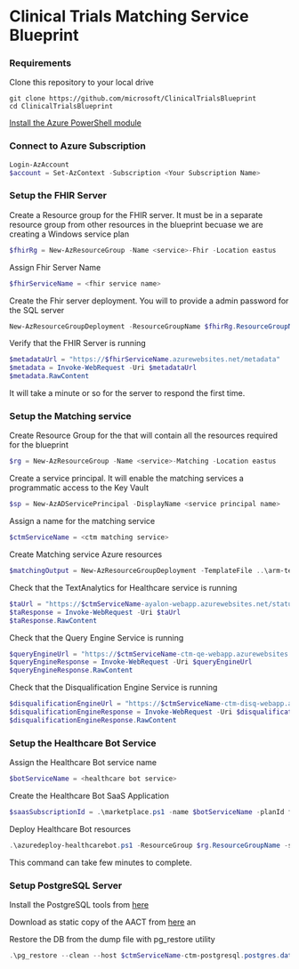 # Clinical Trials Matching Service Blueprint


### Requirements
Clone this repository to your local drive
```
git clone https://github.com/microsoft/ClinicalTrialsBlueprint
cd ClinicalTrialsBlueprint
```
[Install the Azure PowerShell module](https://docs.microsoft.com/en-us/powershell/azure/install-az-ps?view=azps-3.3.0)


### Connect to Azure Subscription
```PowerShell
Login-AzAccount
$account = Set-AzContext -Subscription <Your Subscription Name>
```

### Setup the FHIR Server
Create a Resource group for the FHIR server. It must be in a separate resource group from other resources in the blueprint becuase we are creating a Windows service plan

```PowerShell
$fhirRg = New-AzResourceGroup -Name <service>-Fhir -Location eastus
```
Assign Fhir Server Name
```PowerShell
$fhirServiceName = <fhir service name>
```

Create the Fhir server deployment. You will to provide a admin password for the SQL server

```PowerShell
New-AzResourceGroupDeployment -ResourceGroupName $fhirRg.ResourceGroupName -TemplateFile ..\arm-templates\azuredeploy-fhir.json -serviceName $fhirServiceName
```

Verify that the FHIR Server is running

```PowerShell
$metadataUrl = "https://$fhirServiceName.azurewebsites.net/metadata" 
$metadata = Invoke-WebRequest -Uri $metadataUrl
$metadata.RawContent
```
It will take a minute or so for the server to respond the first time.

### Setup the Matching service
Create Resource Group for the that will contain all the resources required for the blueprint

```PowerShell
$rg = New-AzResourceGroup -Name <service>-Matching -Location eastus
```

Create a service principal. It will enable the matching services a programmatic access to the Key Vault

```Powershell
$sp = New-AzADServicePrincipal -DisplayName <service principal name>
```

Assign a name for the matching service
```Powershell
$ctmServiceName = <ctm matching service>
```

Create Matching service Azure resources
```Powershell
$matchingOutput = New-AzResourceGroupDeployment -TemplateFile ..\arm-templates\azuredeploy-ctm.json -ResourceGroupName $rg.ResourceGroupName -serviceName $matchingServiceName  -servicePrincipalObjectId $sp.Id -servicePrincipleClientId $sp.ApplicationId -servicePrincipalClientSecret $sp.secret
```

Check that the TextAnalytics for Healthcare service is running
```powershell
$taUrl = "https://$ctmServiceName-ayalon-webapp.azurewebsites.net/status"
$taResponse = Invoke-WebRequest -Uri $taUrl
$taResponse.RawContent
```

Check that the Query Engine Service is running
```powershell
$queryEngineUrl = "https://$ctmServiceName-ctm-qe-webapp.azurewebsites.net/"
$queryEngineResponse = Invoke-WebRequest -Uri $queryEngineUrl
$queryEngineResponse.RawContent
```

Check that the Disqualification Engine Service is running
```powershell
$disqualificationEngineUrl = "https://$ctmServiceName-ctm-disq-webapp.azurewebsites.net/"
$disqualificationEngineResponse = Invoke-WebRequest -Uri $disqualificationEngineUrl
$disqualificationEngineResponse.RawContent
```

### Setup the Healthcare Bot Service
Assign the Healthcare Bot service name 
```Powershell
$botServiceName = <healthcare bot service>
```
Create the Healthcare Bot SaaS Application
```powershell
$saasSubscriptionId = .\marketplace.ps1 -name $botServiceName -planId free
```

Deploy Healthcare Bot resources

```powershell
.\azuredeploy-healthcarebot.ps1 -ResourceGroup $rg.ResourceGroupName -saasSubscriptionId $saasSubscriptionId  -serviceName $botServiceName -botLocation US -matchingParameters $matchingOutput.Outputs
```
This command can take few minutes to complete.

### Setup PostgreSQL Server
Install the PostgreSQL tools from [here](https://www.postgresql.org/download/windows/)

Download as static copy of the AACT from [here](https://aact.ctti-clinicaltrials.org/snapshots) an

Restore the DB from the dump file with pg_restore utility
```powershell
.\pg_restore --clean --host $ctmServiceName-ctm-postgresql.postgres.database.azure.com --port 5432 --username "<username>@$ctmServiceName-ctm-postgresql" --no-owner --dbname "ctdb" --verbose "<dmpfile>"
```